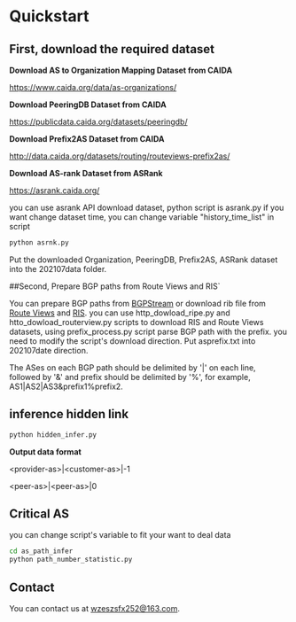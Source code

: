 
# Quickstart

## First, download the required dataset

__Download AS to Organization Mapping Dataset from CAIDA__

https://www.caida.org/data/as-organizations/

__Download PeeringDB Dataset from CAIDA__

https://publicdata.caida.org/datasets/peeringdb/

__Download Prefix2AS Dataset from CAIDA__

http://data.caida.org/datasets/routing/routeviews-prefix2as/

__Download AS-rank Dataset from ASRank__

https://asrank.caida.org/
   
you can use asrank API download dataset, python script is asrank.py
if you want change dataset time, you can change variable "history_time_list" in script
```sh
python asrnk.py
```
Put the downloaded Organization, PeeringDB, Prefix2AS, ASRank dataset into the 202107data folder.

##Second, Prepare BGP paths from Route Views and RIS`

You can prepare BGP paths from [BGPStream](https://bgpstream.caida.org/) or download rib file from [Route Views](http://archive.routeviews.org/) and [RIS](http://data.ris.ripe.net/).
you can use http_dowload_ripe.py and htto_dowload_routerview.py scripts to download RIS and Route Views datasets, using prefix_process.py script parse BGP path with the prefix.
you need to modify the script's download direction. Put asprefix.txt into 202107date direction.

The ASes on each BGP path should be delimited by '|' on each line, followed by '&' and prefix should be delimited by '%', for example, AS1|AS2|AS3&prefix1%prefix2.


## inference hidden link 

```sh
python hidden_infer.py
```

__Output data format__

\<provider-as\>|\<customer-as\>|-1 

\<peer-as\>|\<peer-as\>|0 

## Critical AS
you can change script's variable to fit your want to deal data
```sh
cd as_path_infer
python path_number_statistic.py
```

## Contact 

You can contact us at <wzeszsfx252@163.com>.

